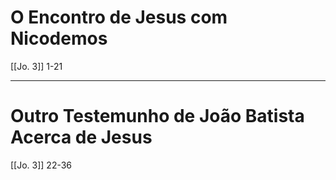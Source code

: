# O Encontro de Jesus com Nicodemos
[[Jo. 3]] 1-21

---
# Outro Testemunho de João Batista Acerca de Jesus
[[Jo. 3]] 22-36